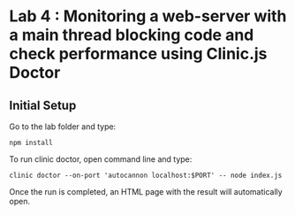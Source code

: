 # Lab 4 : Monitoring a web-server with a main thread blocking code and check performance using Clinic.js Doctor
## Initial Setup
Go to the lab folder and type:
```
npm install
```

To run clinic doctor, open command line and type:
```
clinic doctor --on-port 'autocannon localhost:$PORT' -- node index.js
```
Once the run is completed, an HTML page with the result will automatically open.
